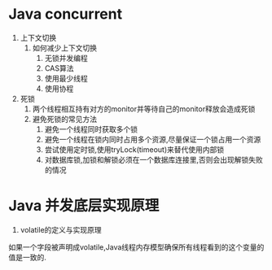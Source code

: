# Java concurrent

1. 上下文切换
    1. 如何减少上下文切换
        1. 无锁并发编程
        2. CAS算法
        3. 使用最少线程
        4. 使用协程
2. 死锁
    1. 两个线程相互持有对方的monitor并等待自己的monitor释放会造成死锁
    2. 避免死锁的常见方法
        1. 避免一个线程同时获取多个锁
        2. 避免一个线程在锁内同时占用多个资源,尽量保证一个锁占用一个资源
        3. 尝试使用定时锁,使用tryLock(timeout)来替代使用内部锁
        4. 对数据库锁,加锁和解锁必须在一个数据库连接里,否则会出现解锁失败的情况

# Java 并发底层实现原理

1. volatile的定义与实现原理

如果一个字段被声明成volatile,Java线程内存模型确保所有线程看到的这个变量的值是一致的.

